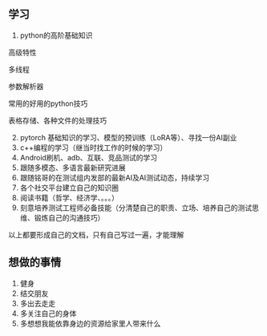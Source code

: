 ## 学习

1. python的高阶基础知识

高级特性

多线程

参数解析器

常用的好用的python技巧

表格存储、各种文件的处理技巧

2. pytorch 基础知识的学习、模型的预训练（LoRA等）、寻找一份AI副业
3. c++编程的学习（继当时找工作的时候的学习）
4. Android刷机、adb、互联、竞品测试的学习
5. 跟随多模态、多语言最新研究进展
6. 跟随铭哥的在测试组内发部的最新AI及AI测试动态，持续学习
7. 各个社交平台建立自己的知识圈
8. 阅读书籍（哲学、经济学、。。。）
9. 刻意培养测试工程师必备技能（分清楚自己的职责、立场、培养自己的测试思维、锻炼自己的沟通技巧）



以上都要形成自己的文档，只有自己写过一遍，才能理解



## 想做的事情

1. 健身
2. 结交朋友
3. 多出去走走
4. 多关注自己的身体
5. 多想想我能依靠身边的资源给家里人带来什么









